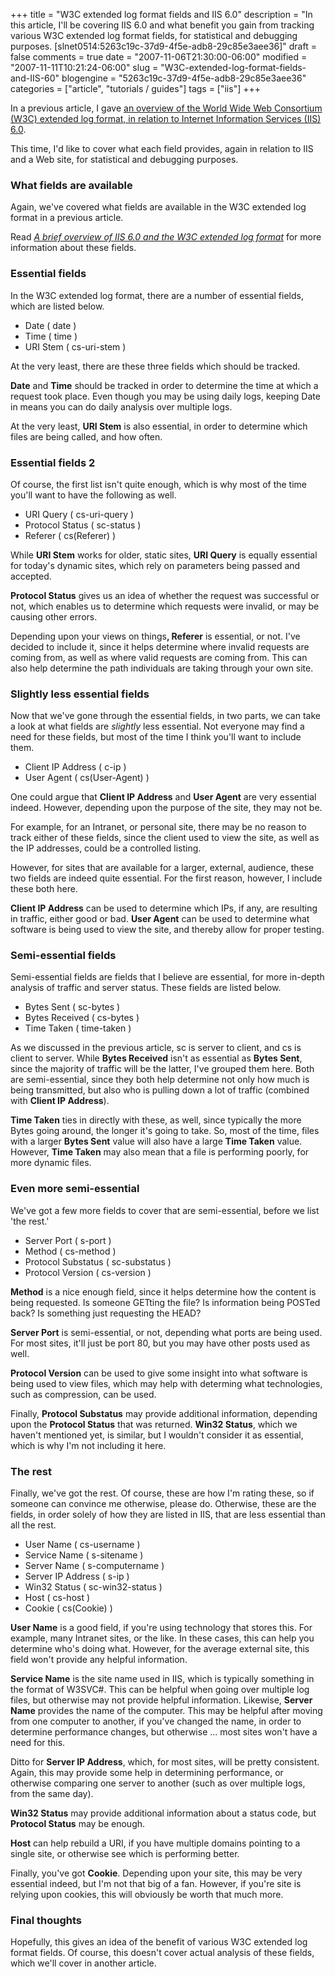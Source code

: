 +++
title = "W3C extended log format fields and IIS 6.0"
description = "In this article, I'll be covering IIS 6.0 and what benefit you gain from tracking various W3C extended log format fields, for statistical and debugging purposes. [slnet0514:5263c19c-37d9-4f5e-adb8-29c85e3aee36]"
draft = false
comments = true
date = "2007-11-06T21:30:00-06:00"
modified = "2007-11-11T10:21:24-06:00"
slug = "W3C-extended-log-format-fields-and-IIS-60"
blogengine = "5263c19c-37d9-4f5e-adb8-29c85e3aee36"
categories = ["article", "tutorials / guides"]
tags = ["iis"]
+++

<p>
In a previous article, I gave <a href="/words/post/A-brief-overview-of-IIS-60-and-the-W3C-extended-log-format.aspx">an overview of the World Wide Web Consortium (W3C) extended log format, in relation to Internet Information Services (IIS) 6.0</a>. 
</p>
<p>
This time, I&#39;d like to cover what each field provides, again in relation to IIS and a Web site, for statistical and debugging purposes. 
</p>
<h3>What fields are available</h3>
<p>
Again, we&#39;ve covered what fields are available in the W3C extended log format in a previous article. 
</p>
<p>
Read&nbsp;<em><a href="/words/post/A-brief-overview-of-IIS-60-and-the-W3C-extended-log-format.aspx">A brief overview of IIS 6.0 and the W3C extended log format</a></em> for more information about these fields. 
</p>
<h3>Essential fields</h3>
<p>
In the W3C extended log format, there are a number of essential fields, which are listed below. 
</p>
<ul>
	<li>Date ( date ) </li>
	<li>Time ( time ) </li>
	<li>URI Stem ( cs-uri-stem ) </li>
</ul>
<p>
At the very least, there are these&nbsp;three fields which&nbsp;should be tracked. 
</p>
<p>
<strong>Date</strong> and <strong>Time</strong> should be tracked in order to determine the time at which a request took place. Even though you may be using daily logs, keeping Date in means you can do daily analysis over multiple logs. 
</p>
<p>
At the very least, <strong>URI Stem</strong> is also essential, in order to determine which files are being called, and how often. 
</p>
<h3>Essential fields 2</h3>
<p>
Of course, the first list isn&#39;t quite enough, which is why most of the time you&#39;ll want to have the following as well. 
</p>
<ul>
	<li>URI Query ( cs-uri-query ) </li>
	<li>Protocol Status ( sc-status ) </li>
	<li>Referer ( cs(Referer) ) </li>
</ul>
<p>
While <strong>URI Stem</strong> works for older, static sites, <strong>URI Query</strong> is equally essential for today&#39;s dynamic sites, which rely on parameters being passed and accepted. 
</p>
<p>
<strong>Protocol Status</strong> gives us an idea of whether the request was successful or not, which enables us to determine which requests were invalid, or may be causing other errors. 
</p>
<p>
Depending upon your views on things<strong>, Referer</strong> is essential, or not. I&#39;ve decided to include it, since it helps determine where invalid requests are coming from, as well as where valid requests are coming from. This can also help determine the path individuals are taking through your own site. 
</p>
<h3>Slightly less essential fields</h3>
<p>
Now that we&#39;ve gone through the essential fields, in two parts, we can take a look at what fields are <em>slightly</em> less essential. Not everyone may find a need for these fields, but most of the time I think you&#39;ll want to include them. 
</p>
<ul>
	<li>Client IP Address ( c-ip ) </li>
	<li>User Agent ( cs(User-Agent) ) </li>
</ul>
<p>
One could argue that <strong>Client IP Address</strong> and <strong>User Agent</strong> are very essential indeed. However, depending upon the purpose of the site, they may not be. 
</p>
<p>
For example, for an Intranet, or personal site, there may be no reason to track either of these fields, since the client used to view the site, as well as the IP addresses, could be a controlled listing. 
</p>
<p>
However, for sites that are available for a larger, external, audience, these two fields are indeed quite essential. For the first reason, however, I include these both here. 
</p>
<p>
<strong>Client IP Address</strong> can be used to determine which IPs, if any, are resulting in traffic, either good or bad. <strong>User Agent</strong> can be used to determine what software is being used to view the site, and thereby allow for proper testing. 
</p>
<h3>Semi-essential fields</h3>
<p>
Semi-essential fields are fields that I believe are essential, for more in-depth analysis of traffic and server status. These fields are listed below. 
</p>
<ul>
	<li>Bytes Sent ( sc-bytes ) </li>
	<li>Bytes Received ( cs-bytes ) </li>
	<li>Time Taken ( time-taken ) </li>
</ul>
<p>
As we discussed in the previous article, sc is server to client, and cs is client to server. While <strong>Bytes Received</strong> isn&#39;t as essential as <strong>Bytes Sent</strong>, since the majority of traffic will be the latter, I&#39;ve grouped them here. Both are semi-essential, since they both help determine not only how much is being transmitted, but also who is pulling down a lot of traffic (combined with <strong>Client IP Address</strong>). 
</p>
<p>
<strong>Time Taken</strong> ties in directly with these, as well, since typically the more Bytes going around, the longer it&#39;s going to take. So, most of the time, files with a larger <strong>Bytes Sent</strong> value will also have a large <strong>Time Taken</strong> value. However, <strong>Time Taken</strong> may also mean that a file is performing poorly, for more dynamic files. 
</p>
<h3>Even more semi-essential</h3>
<p>
We&#39;ve got a few more fields to cover that are semi-essential, before we list &#39;the rest.&#39; 
</p>
<ul>
	<li>Server Port ( s-port ) </li>
	<li>Method ( cs-method ) </li>
	<li>Protocol Substatus ( sc-substatus ) </li>
	<li>Protocol Version ( cs-version ) </li>
</ul>
<p>
<strong>Method</strong> is a nice enough field, since it helps determine how the content is being requested. Is someone GETting the file? Is information being POSTed back? Is something just requesting the HEAD? 
</p>
<p>
<strong>Server Port</strong> is semi-essential, or not, depending what ports are being used. For most sites, it&#39;ll just be port 80, but you may have other posts used as well. 
</p>
<p>
<strong>Protocol Version</strong> can be used to give some insight into what software is being used to view files, which may help with determing what technologies, such as compression, can be used. 
</p>
<p>
Finally, <strong>Protocol Substatus</strong> may provide additional information, depending upon the <strong>Protocol Status</strong> that was returned. <strong>Win32 Status</strong>, which we haven&#39;t mentioned yet, is similar, but I wouldn&#39;t consider it as essential, which is why I&#39;m not including it here. 
</p>
<h3>The rest</h3>
<p>
Finally, we&#39;ve got the rest. Of course, these are how I&#39;m rating these, so if someone can convince me otherwise, please do. Otherwise, these are the fields, in order solely of how they are listed in IIS, that are less essential than all the rest. 
</p>
<ul>
	<li>User Name ( cs-username ) </li>
	<li>Service Name ( s-sitename ) </li>
	<li>Server Name ( s-computername ) </li>
	<li>Server IP Address ( s-ip ) </li>
	<li>Win32 Status ( sc-win32-status ) </li>
	<li>Host ( cs-host ) </li>
	<li>Cookie ( cs(Cookie) ) </li>
</ul>
<p>
<strong>User Name</strong> is a good field, if you&#39;re using technology that stores this. For example, many Intranet sites, or the like. In these cases, this can help you determine who&#39;s doing what. However, for the average external site, this field won&#39;t provide any helpful information. 
</p>
<p>
<strong>Service Name</strong> is the site name used in IIS, which is typically something in the format of W3SVC#. This can be helpful when going over multiple log files, but otherwise may not provide helpful information. Likewise, <strong>Server Name</strong> provides the name of the computer. This may be helpful after moving from one computer to another, if you&#39;ve changed the name, in order to determine performance changes, but&nbsp;otherwise ... most sites won&#39;t have a need for this. 
</p>
<p>
Ditto for <strong>Server IP Address</strong>, which, for most sites, will be pretty consistent. Again, this may provide some help in determining performance, or otherwise comparing one server to another (such as over multiple logs, from the same day). 
</p>
<p>
<strong>Win32 Status</strong> may provide additional information about a status code, but <strong>Protocol Status</strong> may be enough. 
</p>
<p>
<strong>Host</strong> can help rebuild a URI, if you have multiple domains pointing to a single site, or otherwise see which is performing better. 
</p>
<p>
Finally, you&#39;ve got <strong>Cookie</strong>. Depending upon your site, this may be very essential indeed, but I&#39;m not that big of a fan. However, if you&#39;re site is relying upon cookies, this will obviously be worth that much more. 
</p>
<h3>Final thoughts</h3>
<p>
Hopefully, this gives an idea of the benefit of various W3C extended log format fields. Of course, this doesn&#39;t cover actual analysis of these fields, which we&#39;ll cover in another article. 
</p>

